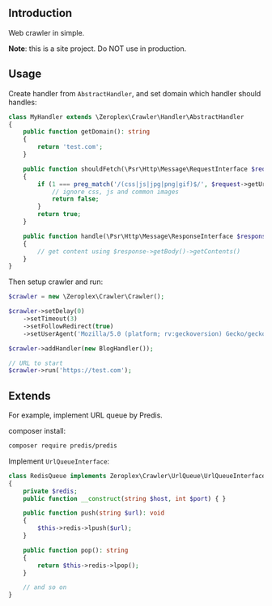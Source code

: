 ## Introduction

Web crawler in simple.

**Note**: this is a site project. Do NOT use in production.

## Usage

Create handler from `AbstractHandler`, and set domain which handler should handles:

```php
class MyHandler extends \Zeroplex\Crawler\Handler\AbstractHandler
{
    public function getDomain(): string
    {
        return 'test.com';
    }

    public function shouldFetch(\Psr\Http\Message\RequestInterface $request): bool
    {
        if (1 === preg_match('/(css|js|jpg|png|gif)$/', $request->getUri())) {
            // ignore css, js and common images
            return false;
        }
        return true;
    }

    public function handle(\Psr\Http\Message\ResponseInterface $response): void
    {
        // get content using $response->getBody()->getContents()
    }
}
```

Then setup crawler and run:

```php
$crawler = new \Zeroplex\Crawler\Crawler();

$crawler->setDelay(0)
    ->setTimeout(3)
    ->setFollowRedirect(true)
    ->setUserAgent('Mozilla/5.0 (platform; rv:geckoversion) Gecko/geckotrail Firefox/100.1');

$crawler->addHandler(new BlogHandler());

// URL to start
$crawler->run('https://test.com');
```

## Extends

For example, implement URL queue by Predis.

composer install:

```bash
composer require predis/predis
```

Implement `UrlQueueInterface`:

```php
class RedisQueue implements Zeroplex\Crawler\UrlQueue\UrlQueueInterface
{
    private $redis;
    public function __construct(string $host, int $port) { }

    public function push(string $url): void
    {
        $this->redis->lpush($url);
    }

    public function pop(): string
    {
        return $this->redis->lpop();
    }

    // and so on
}
```